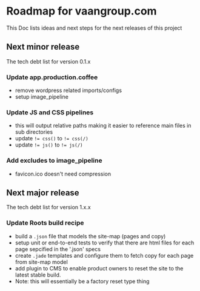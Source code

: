 # Roadmap for vaangroup.com

This Doc lists ideas and next steps for the next releases of this project




## Next minor release

The tech debt list for version 0.1.x



### Update app.production.coffee

* remove wordpress related imports/configs
* setup image_pipeline



### Update JS and CSS pipelines

* this will output relative paths making it easier to reference main files in sub directories
* update `!= css()` to `!= css(/)`
* update `!= js()` to `!= js(/)`



### Add excludes to image_pipeline

* favicon.ico doesn't need compression






## Next major release

The tech debt list for version 1.x.x


### Update Roots build recipe

* build a `.json` file that models the site-map (pages and copy)
* setup unit or end-to-end tests to verify that there are html files for each page sepcified in the '.json' specs
* create `.jade` templates and configure them to fetch copy for each page from site-map model
* add plugin to CMS to enable product owners to reset the site to the latest stable build.
* Note: this will essentially be a factory reset type thing


